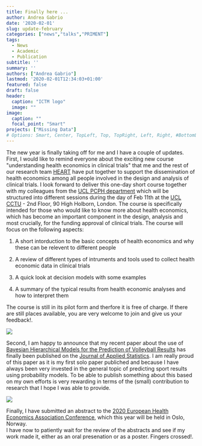 ```yaml
---
title: Finally here ...
author: Andrea Gabrio
date: '2020-02-01'
slug: update-february
categories: ["news","talks","PRIMENT"]
tags:
  - News
  - Academic
  - Publication
subtitle: ''
summary: ''
authors: ["Andrea Gabrio"]
lastmod: '2020-02-01T12:34:03+01:00'
featured: false
draft: false
header:
  caption: "ICTM logo"
  image: ""
image:
  caption: ""
  focal_point: "Smart"
projects: ["Missing Data"]
# Options: Smart, Center, TopLeft, Top, TopRight, Left, Right, #BottomLeft, Bottom, BottomRight
---
```


The new year is finally taking off for me and I have a couple of updates. First, I would like to remind everyone about the exciting new course "understanding health economics in clinical trials" that me and 
the rest of our research team [HEART](https://hearteam.blogspot.com/) have put together to support the dissemination of health economics among all people involved in the design and analysis of clinical trials.
I look forward to deliver this one-day short course together with my colleagues from the [UCL PCPH department](https://www.ucl.ac.uk/epidemiology-health-care/research/pcph) which will be structured into different sessions
during the day of Feb 11th at the [UCL CCTU](https://www.ucl.ac.uk/comprehensive-clinical-trials-unit/contact-us) - 2nd Floor, 90 High Holborn, London. The course is specifically intended for those who would like to know more 
about health economics, which has become an important component in the design, analysis and most crucially, for the funding approval of clinical trials. The course will focus on the following aspects:

 1. A short intorduction to the basic concepts of health economics and why these can be relevent to different people

 2. A review of different types of intruments and tools used to collect health economic data in clinical trials

 3. A quick look at decision models with some examples

 4. A summary of the typical results from health economic analyses and how to interpret them

The course is still in its pilot form and therfore it is free of charge. If there are still places available, you are very welcome to join and give us your feedback!.

![](https://media.giphy.com/media/RMTQiRYAuvvJb1k6al/giphy.gif)

Second, I am happy to announce that my recent paper about the use of [Bayesian Hierarchical Models for the Prediction of Volleyball Results](https://www.tandfonline.com/doi/full/10.1080/02664763.2020.1723506) has finally 
been published on the [Journal of Applied Statistics](https://www.tandfonline.com/loi/cjas20). I am really proud of this paper as it is my first solo paper publiched and because I have always been very invested in the general topic of 
predicting sport results using probability models. To be able to publish something about this based on my own efforts is very rewarding in terms of the (small) contribution to research that I hope I was able to provide. 

![](https://media.giphy.com/media/l0He0cVv8lGggpruo/giphy.gif)

Finally, I have submitted an abstract to the [2020 European Health Economics Association Conference](https://euhea.eu/welcome_conference_2020.html), which this year will be held in Oslo, Norway.  
I have now to patiently wait for the review of the abstracts and see if my work made it, either as an oral presenation or as a poster. Fingers crossed!.

 
 
 
 
 
 
 
 
 
 












